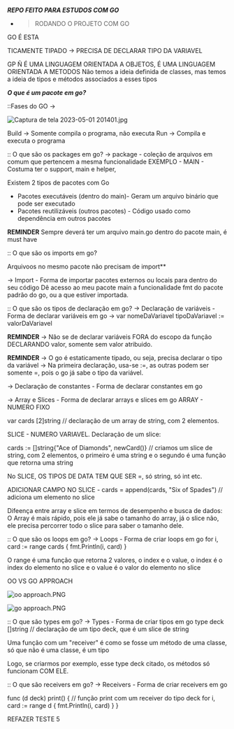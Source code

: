***REPO FEITO PARA ESTUDOS COM GO***

- > RODANDO O PROJETO COM GO
  
GO É ESTA

TICAMENTE TIPADO -> PRECISA DE DECLARAR TIPO DA VARIAVEL

GP Ñ É UMA LINGUAGEM ORIENTADA A OBJETOS, É UMA LINGUAGEM ORIENTADA A METODOS
Não temos a ideia definida de classes, mas temos a ideia de tipos e métodos associados a esses tipos


***O que é um pacote em go?*** 

::Fases do GO -> 

![Captura de tela 2023-05-01 201401.jpg](..%2F..%2F..%2FDesktop%2FimagensEstudos%2FCaptura%20de%20tela%202023-05-01%20201401.jpg)

Build -> Somente compila o programa, não executa
Run -> Compila e executa o programa

:: O que são os packages em go?
 -> package - coleção de arquivos em comum que pertencem a mesma funcionalidade
EXEMPLO - MAIN - Costuma ter o support, main e helper, 

Existem 2 tipos de pacotes com Go
- Pacotes executáveis (dentro do main)- Geram um arquivo binário que pode ser executado
- Pacotes reutilizáveis (outros pacotes) - Código usado como dependência em outros pacotes

**REMINDER** Sempre deverá ter um arquivo main.go dentro do pacote main, é must have 

:: O que são os imports em go?

Arquivoos no mesmo pacote não precisam de import**

-> Import - Forma de importar pacotes externos ou locais para dentro do seu código
Dê acesso ao meu pacote main a funcionalidade fmt do pacote padrão do go, ou a que estiver importada.

:: O que são os tipos de declaração em go?
-> Declaração de variáveis - Forma de declarar variáveis em go -> var nomeDaVariavel tipoDaVariavel := valorDaVariavel

**REMINDER** -> Não se de declarar variáveis FORA do escopo da função DECLARANDO valor, somente sem valor atribuido.

**REMINDER** -> O go é estaticamente tipado, ou seja, precisa declarar o tipo da variável
-> Na primeira declaração, usa-se :=, as outras podem ser somente =, pois o go já sabe o tipo da variável.


-> Declaração de constantes - Forma de declarar constantes em go 

-> Array e Slices - Forma de declarar arrays e slices em go
ARRAY - NUMERO FIXO

var cards [2]string // declaração de um array de string, com 2 elementos.

SLICE - NUMERO VARIAVEL. Declaração de um slice:

cards := []string{"Ace of Diamonds", newCard()} //
criamos um slice de string, com 2 elementos, o primeiro é uma string e o segundo é uma função que retorna uma string


No SLICE, OS TIPOS DE DATA TEM QUE SER =, só string, só int etc.

ADICIONAR CAMPO NO SLICE - cards = append(cards, "Six of Spades") // adiciona um elemento no slice

Difeença entre array e slice em termos de desempenho e busca de dados:
 O Array é mais rápido, pois ele já sabe o tamanho do array, já o slice não, ele precisa percorrer todo o slice para saber o tamanho dele.

:: O que são os loops em go?
-> Loops - Forma de criar loops em go
 for i, card := range cards {
        fmt.Println(i, card)
    }

O range é uma função que retorna 2 valores, o index e o value, o index é o index do elemento no slice e o value é o valor do elemento no slice

OO VS GO APPROACH

![oo approach.PNG](..%2F..%2F..%2FDesktop%2FimagensEstudos%2Foo%20approach.PNG)

![go approach.PNG](..%2F..%2F..%2FDesktop%2FimagensEstudos%2Fgo%20approach.PNG)

:: O que são types em go?
-> Types - Forma de criar tipos em go
type deck []string // declaração de um tipo deck, que é um slice de string

Uma função com um "receiver" é como se fosse um método de uma classe, só que não é uma classe, é um tipo

Logo, se criarmos por exemplo, esse type deck citado, os métodos só funcionam COM ELE.

:: O que são receivers em go?
-> Receivers - Forma de criar receivers em go



func (d deck) print() { // função print com um receiver do tipo deck
    for i, card := range d {
        fmt.Println(i, card)
    }
}

REFAZER TESTE 5 